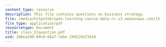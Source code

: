 ```yaml
---
content_type: resource
description: This file contains questions on business strategy.
file: /media/https%3A/open-learning-course-data-rc.s3.amazonaws.com/15-568a-practical-information-technology-management-spring-2005/106ea20009c0d4a77ebe199229a73434_class_21question.pdf
file_type: application/pdf
resourcetype: Document
title: class_21question.pdf
uid: 106ea200-09c0-d4a7-7ebe-199229a73434
---
```

